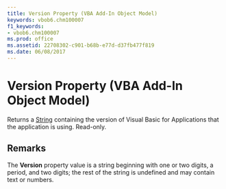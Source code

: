 ```yaml
---
title: Version Property (VBA Add-In Object Model)
keywords: vbob6.chm100007
f1_keywords:
- vbob6.chm100007
ms.prod: office
ms.assetid: 22708302-c901-b68b-e77d-d37fb477f819
ms.date: 06/08/2017
---
```



# Version Property (VBA Add-In Object Model)

Returns a [String](../../Glossary/vbe-glossary.md#string-data-type) containing the version of Visual Basic for Applications that the application is using. Read-only.

## Remarks

The **Version** property value is a string beginning with one or two digits, a period, and two digits; the rest of the string is undefined and may contain text or numbers.
